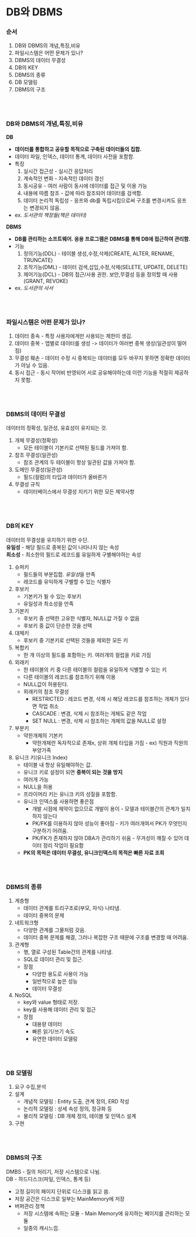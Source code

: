 # DB와 DBMS

### **순서**
1. DB와 DBMS의 개념,특징,비유
2. 파일시스템은 어떤 문제가 있나?
3. DBMS의 데이터 무결성
4. DB의 KEY
5. DBMS의 종류
6. DB 모델링
7. DBMS의 구조

<br><br>

### **DB와 DBMS의 개념,특징,비유**
**DB**  
- **데이터를 통합하고 공유할 목적으로 구축된 데이터들의 집합.**  
- 데이터 파일, 인덱스, 데이터 통계, 데이터 사전을 포함함.  
- 특징
    1. 실시간 접근성 - 실시간 응답처리
    2. 계속적인 변화 - 지속적인 데이터 갱신
    3. 동시공유 - 여러 사람이 동시에 데이터를 접근 및 이용 가능
    4. 내용에 따름 참조 - 값에 따라 참조되어 데이터를 검색함.
    5. 데이터 논리적 독립성 - 응프와 db를 독립시킴으로써 구조를 변경시켜도 응프는 변경되지 않음.
- ex. *도서관의 책장들(책은 데이터)*  

**DBMS**
- **DB를 관리하는 소프트웨어. 응용 프로그램은 DBMS를 통해 DB에 접근하여 관리함.**
- 기능
    1. 정의기능(DDL) - 테이블 생성,수정,삭제(CREATE, ALTER, RENAME, TRUNCATE)
    2. 조작기능(DML) - 데이터 검색,삽입,수정,삭제(SELETE, UPDATE, DELETE)
    3. 제어기능(DCL) - DB의 접근/사용 권한. 보안,무결성 등을 정의할 때 사용(GRANT, REVOKE)
- ex. *도서관의 사서*  

<br><br>

### **파일시스템은 어떤 문제가 있나?**  
1. 데이터 종속 - 특정 사용자에게만 사용되는 제한이 생김.  
2. 데이터 중복 - 앱별로 데이터를 생성 -> 데이터가 여러번 중복 생성(일관성이 떨어짐)
3. 무결성 훼손 - 데이터 수정 시 중복되는 데이터를 모두 바꾸지 못하면 정확한 데이터가 아닐 수 있음.
4. 동시 접근 - 동시 작어비 반영되어 서로 공유해야하는데 이런 기능을 적절히 제공하지 못함.

<br><br>

### **DBMS의 데이터 무결성**  
데이터의 정확성, 일관성, 유효성이 유지되는 것.  
1. 개체 무결성(정확성)
    - 모든 테이블이 기본키로 선택된 필드를 가져야 함.  
2. 참조 무결성(일관성)
    - 참조 관계의 두 테이블이 항상 일관된 값을 가져야 함.
3. 도메인 무결성(일관성)
    - 필드(컬럼)의 타입과 데이터가 올바른가  
4. 무결성 규칙
    - 데이터베이스에서 무결성 지키기 위한 모든 제약사항  

<br><br>

### **DB의 KEY**  
데이터의 무결성을 유지하기 위한 수단.  
**유일성** - 해당 필드로 중복된 값이 나타나지 않는 속성  
**최소성** - 최소한의 필드로 레코드를 유일하게 구별해야하는 속성  

1. 슈퍼키  
    - 필드들의 부분집합. *유일성*을 만족
    - 레코드를 유익하게 구별할 수 있는 식별자
2. 후보키
    - 기본키가 될 수 있는 후보키
    - 유일성과 최소성을 만족
3. 기본키
    - 후보키 중 선택한 고유한 식별자, NULL값 가질 수 없음
    - 후보키 중 값이 단순한 것을 선택
4. 대체키
    - 후보키 중 기본키로 선택된 것들을 제외한 모든 키
5. 복합키
    - 한 개 이상의 필드를 포함하는 키. 여러개의 컬럽을 키로 가짐
6. 외래키
    - 한 테이블의 키 중 다른 테이블의 컬럼을 유일하게 식별할 수 있는 키
    - 다른 테이블의 레코드를 참조하기 위해 이용
    - NULL값이 허용된다.
    - 외래키의 참조 무결성
        - RESTRICTED : 레코드 변경, 삭제 시 해당 레코드를 참조하는 개체가 있다면 작업 취소
        - CASCADE : 변경, 삭제 시 참조하는 개체도 같은 작업
        - SET NULL : 변경, 삭제 시 참조하는 개체의 값을 NULL로 설정
7. 부분키
    - 약한개체의 기본키
        - 약한개체란 독자적으로 존재x, 상위 개체 타입을 가짐 - ex) 직원과 직원의 부양가족
8. 유니크 키(유니크 Index)
    - 테이블 내 항상 유일해야하는 값.
    - 유니크 키로 설정이 되면 **중복이 되는 것을 방지**
    - 여러개 가능
    - NULL을 허용
    - 프라이머리 키는 유니크 키의 성질을 포함함.
    - 유니크 인덱스를 사용하면 좋은점
        - 개발 시점에 제약이 없으므로 개발이 용이 - 모델과 테이블간의 관계가 일치하지 않는다
        - PK/FK를 이용하지 않아 성능이 좋아짐 - 키가 여러개여서 PK가 무엇인지 구분하기 어려움.
        - PK/FK가 존재하지 않아 DBA가 관리하기 쉬움 - 무겨성이 깨질 수 있어 데이터 정리 작업이 필요함
    - **PK의 목적은 데이터 무결성, 유니크인덱스의 목적은 빠른 자료 조회**  

<br><br>

### **DBMS의 종류**  
1. 계층형  
    - 데이터 관계를 트리구조로(부모, 자식) 나타냄.
    - 데이터 중복의 문제
2. 네트워크형
    - 다양한 관계를 그물처럼 갖음.
    - 데이터 중복 문제를 해결, 그러나 복잡한 구조 때문에 구조를 변경할 때 어려움.
3. 관계형
    - 행, 열로 구성된 Table간의 관계를 나타냄.
    - SQL로 데이터 관리 및 접근.
    - 장점
        - 다양한 용도로 사용이 가능
        - 일반적으로 높은 성능
        - 데이터 무결성
4. NoSQL
    - key와 value 형태로 저장.
    - key를 사용해 데이터 관리 및 접근
    - 장점
        - 대용량 데이터
        - 빠른 읽기/쓰기 속도
        - 유연한 데이터 모델링

<br><br>

### **DB 모델링**
1. 요구 수집,분석
2. 설계
    - 개념적 모델링 : Entity 도출, 관계 정의, ERD 작성
    - 논리적 모델링 : 상세 속성 정의, 정규화 등
    - 물리적 모델링 : DB 개체 정의, 테이블 및 인덱스 설계
3. 구현  

<br><br>

### **DBMS의 구조**  
DMBS - 질의 처리기, 저장 시스템으로 나뉨.  
DB - 하드디스크(파일, 인덱스, 통계 등)  

- 고정 길이의 페이지 단위로 디스크를 읽고 씀.
- 저장 공간은 디스크로 일부는 MainMemory에 저장
- 버퍼관리 정책
    - 저장 시스템에 속하는 모듈 - Main Memory에 유지하는 페이지를 관리하는 모듈
    - 일종의 캐시느낌.  
